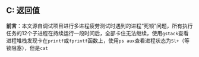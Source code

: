 ## C: 返回值

**前言**：本文源自调试项目进行多进程疲劳测试时遇到的进程“死锁”问题，所有执行任务的12个子进程在持续运行一段时间后，全部卡住无法继续，使用`gstack`查看进程堆栈发现卡在`printf`或`fprintf`函数上，使用`ps aux`查看进程状态为`Sl+`（等锁阻塞），但是`cat`